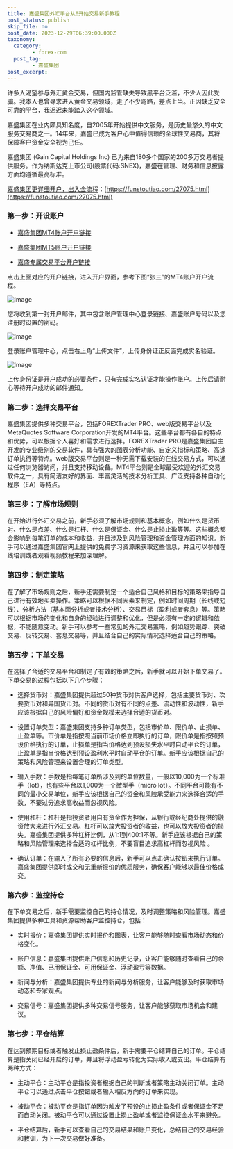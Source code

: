 ```yaml
---
title: 嘉盛集团外汇平台从0开始交易新手教程
post_status: publish
skip_file: no
post_date: 2023-12-29T06:39:00.000Z
taxonomy:
  category:
        - forex-com
  post_tag:
        - 嘉盛集团
post_excerpt: 
---
```

许多人渴望参与外汇黄金交易，但国内监管缺失导致黑平台泛滥，不少人因此受骗。我本人也曾寻求进入黄金交易领域，走了不少弯路，差点上当。正因缺乏安全可靠的平台，我迟迟未能踏入这个领域。

嘉盛集团在业内颇具知名度，自2005年开始提供中文服务，是历史最悠久的中文服务交易商之一。14年来，嘉盛已成为客户心中值得信赖的全球性交易商，其将保障客户资金安全视为己任。

嘉盛集团 (Gain Capital Holdings Inc) 已为来自180多个国家的200多万交易者提供服务。作为纳斯达克上市公司(股票代码:SNEX)，嘉盛在管理、财务和信息披露方面均遵循最高标准。

[嘉盛集团更详细开户，出入金流程](https://funstoutiao.com/27075.html)：[https://funstoutiao.com/27075.html](https://funstoutiao.com/27075.html)

### 第一步：开设账户

* [嘉盛集团MT4账户开户链接](https://s.ssgg.net/jsmt4)

* [嘉盛集团MT5账户开户链接](https://s.ssgg.net/jsmt5)

* [嘉盛专属交易平台开户链接](https://s.ssgg.net/js)

点击上面对应的开户链接，进入开户界面，参考下图“张三”的MT4账户开户流程。

![Image](https://prod-files-secure.s3.us-west-2.amazonaws.com/39ed1227-6d7d-4570-be36-9ccd4a2c4241/7a167aea-686b-400d-af59-4e18eb607a40/640.png?X-Amz-Algorithm=AWS4-HMAC-SHA256&X-Amz-Content-Sha256=UNSIGNED-PAYLOAD&X-Amz-Credential=ASIAZI2LB4667BF2YEYY%2F20250609%2Fus-west-2%2Fs3%2Faws4_request&X-Amz-Date=20250609T221320Z&X-Amz-Expires=3600&X-Amz-Security-Token=IQoJb3JpZ2luX2VjENb%2F%2F%2F%2F%2F%2F%2F%2F%2F%2FwEaCXVzLXdlc3QtMiJHMEUCIQCIjwrhXaXerKpYRYsAyOc%2FmPSJY5iGQzr1vzZ76ieE7gIgdN%2FFt2RmZHXtSAUasz8oN73wVPUcGw45i7Tvq0qrecIqiAQIr%2F%2F%2F%2F%2F%2F%2F%2F%2F%2F%2FARAAGgw2Mzc0MjMxODM4MDUiDGpgqnyHLuySrRGnMSrcA2DHCjd2jK3PV2phTAa8OOXhHTKJCcPHCdu7BO4ebWBuioCReeywkER94Jmhjjt0Prou6xMufVYeqbKEFSsLNjJZ8S2MLqPZWweJhctPf0GGofmuC8rqxg7Hdn%2FfxJclzip7JJ3X11eforALSG%2FBBxBVwmn%2BYDVFSR4Xlg8oPWWYDuGIJ2o69gJofz7p3Pab1z1rZuMWKTNp6Cto23x%2FAb9TeZp95mNP8uZWba0xzbnQl93Lb5Jx3RT1f%2BAzD7hUMWT2b%2BdUa40CUnOu5hiW%2B0FFvs%2FQryGAyhyksF1MrxgLYTDxJrb6AtL7p4HgCROSh8Gup6BqAVPUfsWJzV2tUvwc9Q8%2Bo9yTnOnYBqe9hAFsM6c3xuH5LQfVo9y7cbNGAE3cIWwV0xaJ%2FrzXFHekcF9GikYjPNLygFDQRX98Ymy4Au1gnIewKBr9mqFukb19Mwra%2BnwHC0XsZLlKLtMF3InK%2BM2pvPKtq1L0DQBzFAZQcJpDBOUa4%2Fg37TfidVHXlhtuyNAD%2FK7bV1%2BIvp%2FkpEEHyN7DiWKAw%2B9eApFegZA7m926MnhrFAHmwbFG86DliPjEkBF74YOx6iwnC4HcdytpuK4zeQMT35v%2FbjLdzItBjKvQIsCXEQoFik8VMNymncIGOqUBRVOFOO9eYtwlTe22M8KgxannCkUFEhpxzW%2BTvR0545ilfqZYivZM0s9ziQXLq%2Bkx%2BZcUxW5GszxMd4tlKLTknGyNj8aLQfr58wUoOgAmQSnyUdgOb95HJpjVwkKuIwbEdDHEHaG5rqOkr93oV%2BMZX2B8eKt8UepGTND7OAEet2hoWGhPFfrJvi777Geq5zZzOd5JKB%2BDbckqNp70BB9sqofuTIK2&X-Amz-Signature=285aea08b23fd3277551ac27cd174fa7c2d68f2ed4a7bc0878de7a1737802202&X-Amz-SignedHeaders=host&x-id=GetObject)

您将收到第一封开户邮件，其中包含账户管理中心登录链接、嘉盛账户号码以及您注册时设置的密码。

![Image](https://prod-files-secure.s3.us-west-2.amazonaws.com/39ed1227-6d7d-4570-be36-9ccd4a2c4241/eaa1c6b3-2877-4284-a0e1-530e222c27fb/image.png?X-Amz-Algorithm=AWS4-HMAC-SHA256&X-Amz-Content-Sha256=UNSIGNED-PAYLOAD&X-Amz-Credential=ASIAZI2LB4667BF2YEYY%2F20250609%2Fus-west-2%2Fs3%2Faws4_request&X-Amz-Date=20250609T221320Z&X-Amz-Expires=3600&X-Amz-Security-Token=IQoJb3JpZ2luX2VjENb%2F%2F%2F%2F%2F%2F%2F%2F%2F%2FwEaCXVzLXdlc3QtMiJHMEUCIQCIjwrhXaXerKpYRYsAyOc%2FmPSJY5iGQzr1vzZ76ieE7gIgdN%2FFt2RmZHXtSAUasz8oN73wVPUcGw45i7Tvq0qrecIqiAQIr%2F%2F%2F%2F%2F%2F%2F%2F%2F%2F%2FARAAGgw2Mzc0MjMxODM4MDUiDGpgqnyHLuySrRGnMSrcA2DHCjd2jK3PV2phTAa8OOXhHTKJCcPHCdu7BO4ebWBuioCReeywkER94Jmhjjt0Prou6xMufVYeqbKEFSsLNjJZ8S2MLqPZWweJhctPf0GGofmuC8rqxg7Hdn%2FfxJclzip7JJ3X11eforALSG%2FBBxBVwmn%2BYDVFSR4Xlg8oPWWYDuGIJ2o69gJofz7p3Pab1z1rZuMWKTNp6Cto23x%2FAb9TeZp95mNP8uZWba0xzbnQl93Lb5Jx3RT1f%2BAzD7hUMWT2b%2BdUa40CUnOu5hiW%2B0FFvs%2FQryGAyhyksF1MrxgLYTDxJrb6AtL7p4HgCROSh8Gup6BqAVPUfsWJzV2tUvwc9Q8%2Bo9yTnOnYBqe9hAFsM6c3xuH5LQfVo9y7cbNGAE3cIWwV0xaJ%2FrzXFHekcF9GikYjPNLygFDQRX98Ymy4Au1gnIewKBr9mqFukb19Mwra%2BnwHC0XsZLlKLtMF3InK%2BM2pvPKtq1L0DQBzFAZQcJpDBOUa4%2Fg37TfidVHXlhtuyNAD%2FK7bV1%2BIvp%2FkpEEHyN7DiWKAw%2B9eApFegZA7m926MnhrFAHmwbFG86DliPjEkBF74YOx6iwnC4HcdytpuK4zeQMT35v%2FbjLdzItBjKvQIsCXEQoFik8VMNymncIGOqUBRVOFOO9eYtwlTe22M8KgxannCkUFEhpxzW%2BTvR0545ilfqZYivZM0s9ziQXLq%2Bkx%2BZcUxW5GszxMd4tlKLTknGyNj8aLQfr58wUoOgAmQSnyUdgOb95HJpjVwkKuIwbEdDHEHaG5rqOkr93oV%2BMZX2B8eKt8UepGTND7OAEet2hoWGhPFfrJvi777Geq5zZzOd5JKB%2BDbckqNp70BB9sqofuTIK2&X-Amz-Signature=4d1dab29812aee2e8952f6c3887b10598f71041a76c22f7fd9a0efb68c816c19&X-Amz-SignedHeaders=host&x-id=GetObject)

登录账户管理中心，点击右上角“上传文件”，上传身份证正反面完成实名验证。

![Image](https://prod-files-secure.s3.us-west-2.amazonaws.com/39ed1227-6d7d-4570-be36-9ccd4a2c4241/54090639-09fc-46b4-a135-e0289f707147/image.png?X-Amz-Algorithm=AWS4-HMAC-SHA256&X-Amz-Content-Sha256=UNSIGNED-PAYLOAD&X-Amz-Credential=ASIAZI2LB4667BF2YEYY%2F20250609%2Fus-west-2%2Fs3%2Faws4_request&X-Amz-Date=20250609T221320Z&X-Amz-Expires=3600&X-Amz-Security-Token=IQoJb3JpZ2luX2VjENb%2F%2F%2F%2F%2F%2F%2F%2F%2F%2FwEaCXVzLXdlc3QtMiJHMEUCIQCIjwrhXaXerKpYRYsAyOc%2FmPSJY5iGQzr1vzZ76ieE7gIgdN%2FFt2RmZHXtSAUasz8oN73wVPUcGw45i7Tvq0qrecIqiAQIr%2F%2F%2F%2F%2F%2F%2F%2F%2F%2F%2FARAAGgw2Mzc0MjMxODM4MDUiDGpgqnyHLuySrRGnMSrcA2DHCjd2jK3PV2phTAa8OOXhHTKJCcPHCdu7BO4ebWBuioCReeywkER94Jmhjjt0Prou6xMufVYeqbKEFSsLNjJZ8S2MLqPZWweJhctPf0GGofmuC8rqxg7Hdn%2FfxJclzip7JJ3X11eforALSG%2FBBxBVwmn%2BYDVFSR4Xlg8oPWWYDuGIJ2o69gJofz7p3Pab1z1rZuMWKTNp6Cto23x%2FAb9TeZp95mNP8uZWba0xzbnQl93Lb5Jx3RT1f%2BAzD7hUMWT2b%2BdUa40CUnOu5hiW%2B0FFvs%2FQryGAyhyksF1MrxgLYTDxJrb6AtL7p4HgCROSh8Gup6BqAVPUfsWJzV2tUvwc9Q8%2Bo9yTnOnYBqe9hAFsM6c3xuH5LQfVo9y7cbNGAE3cIWwV0xaJ%2FrzXFHekcF9GikYjPNLygFDQRX98Ymy4Au1gnIewKBr9mqFukb19Mwra%2BnwHC0XsZLlKLtMF3InK%2BM2pvPKtq1L0DQBzFAZQcJpDBOUa4%2Fg37TfidVHXlhtuyNAD%2FK7bV1%2BIvp%2FkpEEHyN7DiWKAw%2B9eApFegZA7m926MnhrFAHmwbFG86DliPjEkBF74YOx6iwnC4HcdytpuK4zeQMT35v%2FbjLdzItBjKvQIsCXEQoFik8VMNymncIGOqUBRVOFOO9eYtwlTe22M8KgxannCkUFEhpxzW%2BTvR0545ilfqZYivZM0s9ziQXLq%2Bkx%2BZcUxW5GszxMd4tlKLTknGyNj8aLQfr58wUoOgAmQSnyUdgOb95HJpjVwkKuIwbEdDHEHaG5rqOkr93oV%2BMZX2B8eKt8UepGTND7OAEet2hoWGhPFfrJvi777Geq5zZzOd5JKB%2BDbckqNp70BB9sqofuTIK2&X-Amz-Signature=2d50f1f3e99e2469f2593f8c1d703e8f01e7fdeef92992bf7e82bc4555e796d1&X-Amz-SignedHeaders=host&x-id=GetObject)

上传身份证是开户成功的必要条件，只有完成实名认证才能操作账户。上传后请耐心等待开户成功的邮件通知。

### 第二步：选择交易平台

嘉盛集团提供多种交易平台，包括FOREXTrader PRO、web版交易平台以及MetaQuotes Software Corporation开发的MT4平台。这些平台都有各自的特点和优势，可以根据个人喜好和需求进行选择。FOREXTrader PRO是嘉盛集团自主开发的专业级别的交易软件，具有强大的图表分析功能、自定义指标和策略、高速订单执行等特点。web版交易平台则是一种无需下载安装的在线交易方式，可以通过任何浏览器访问，并且支持移动设备。MT4平台则是全球最受欢迎的外汇交易软件之一，具有简洁友好的界面、丰富灵活的技术分析工具、广泛支持各种自动化程序（EA）等特点。

### 第三步：了解市场规则

在开始进行外汇交易之前，新手必须了解市场规则和基本概念，例如什么是货币对、什么是点差、什么是杠杆、什么是保证金、什么是止损止盈等等。这些概念都会影响到每笔订单的成本和收益，并且涉及到风险管理和资金管理方面的知识。新手可以通过嘉盛集团官网上提供的免费学习资源来获取这些信息，并且可以参加在线培训或者观看视频教程来加深理解。

### 第四步：制定策略

在了解了市场规则之后，新手还需要制定一个适合自己风格和目标的策略来指导自己进行有效地买卖操作。策略可以根据不同因素来制定，例如时间周期（长线或短线）、分析方法（基本面分析或者技术分析）、交易目标（盈利或者套息）等。策略可以根据市场的变化和自身的经验进行调整和优化，但是必须有一定的逻辑和依据，不能随意变动。新手可以参考一些常见的外汇交易策略，例如趋势跟踪、突破交易、反转交易、套息交易等，并且结合自己的实际情况选择适合自己的策略。

### 第五步：下单交易

在选择了合适的交易平台和制定了有效的策略之后，新手就可以开始下单交易了。下单交易的过程包括以下几个步骤：

* 选择货币对：嘉盛集团提供超过50种货币对供客户选择，包括主要货币对、次要货币对和异国货币对。不同的货币对有不同的点差、流动性和波动性，新手应该根据自己的风险偏好和资金规模来选择合适的货币对。

* 设置订单类型：嘉盛集团支持多种订单类型，包括市价单、限价单、止损单、止盈单等。市价单是指按照当前市场价格立即执行的订单，限价单是指按照预设价格执行的订单，止损单是指当价格达到预设损失水平时自动平仓的订单，止盈单是指当价格达到预设盈利水平时自动平仓的订单。新手应该根据自己的策略和风险管理来设置合理的订单类型。

* 输入手数：手数是指每笔订单所涉及到的单位数量，一般以10,000为一个标准手（lot），也有些平台以1,000为一个微型手（micro lot）。不同平台可能有不同的最小交易单位，新手应该根据自己的资金和风险承受能力来选择合适的手数，不要过分追求高收益而忽视风险。

* 使用杠杆：杠杆是指投资者用自有资金作为担保，从银行或经纪商处提供的融资放大来进行外汇交易。杠杆可以放大投资者的收益，也可以放大投资者的损失。嘉盛集团提供多种杠杆比例，从1:1到400:1不等。新手应该根据自己的策略和风险管理来选择合适的杠杆比例，不要盲目追求高杠杆而忽视风险 。

* 确认订单：在输入了所有必要的信息后，新手可以点击确认按钮来执行订单。嘉盛集团提供即时成交和无重新报价的优质服务，确保客户能够以最佳价格成交。

### 第六步：监控持仓

在下单交易之后，新手需要监控自己的持仓情况，及时调整策略和风险管理。嘉盛集团提供多种工具和资源帮助客户监控持仓，包括：

* 实时报价：嘉盛集团提供实时报价和图表，让客户能够随时查看市场动态和价格变化。

* 账户信息：嘉盛集团提供账户信息和历史记录，让客户能够随时查看自己的余额、净值、已用保证金、可用保证金、浮动盈亏等数据。

* 新闻与分析：嘉盛集团提供专业的新闻与分析服务，让客户能够及时获取市场动态和专家观点。

* 交易信号：嘉盛集团提供多种交易信号服务，让客户能够获取市场机会和建议。

### 第七步：平仓结算

在达到预期目标或者触发止损止盈条件后，新手需要平仓结算自己的订单。平仓结算是指关闭已经开启的订单，并且将浮动盈亏转化为实际收入或支出。平仓结算有两种方式：

* 主动平仓：主动平仓是指投资者根据自己的判断或者策略主动关闭订单。主动平仓可以通过点击平仓按钮或者输入相反方向的订单来实现。

* 被动平仓：被动平仓是指订单因为触发了预设的止损止盈条件或者保证金不足而自动关闭。被动平仓可以通过设置止损止盈单或者监控保证金水平来避免。

* 平仓结算后，新手可以查看自己的交易结果和账户变化，总结自己的交易经验和教训，为下一次交易做好准备。